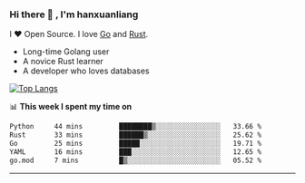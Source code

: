 ### Hi there 👋 , I'm hanxuanliang

<!--
**hanxuanliang/hanxuanliang** is a ✨ _special_ ✨ repository because its `README.md` (this file) appears on your GitHub profile.

Here are some ideas to get you started:

- 🔭 I’m currently working on ...
- 🌱 I’m currently learning ...
- 👯 I’m looking to collaborate on ...
- 🤔 I’m looking for help with ...
- 💬 Ask me about ...
- 📫 How to reach me: ...
- 😄 Pronouns: ...
- ⚡ Fun fact: ...
-->
I ❤ Open Source. I love [Go](https://golang.org) and [Rust](https://www.rust-lang.org/zh-CN/).

* Long-time Golang user
* A novice Rust learner
* A developer who loves databases

[![Top Langs](https://github-readme-stats.vercel.app/api?username=hanxuanliang&show_icons=true&count_private=true&line_height=40)](https://github.com/anuraghazra/github-readme-stats)

📊 **This week I spent my time on**
<!--START_SECTION:waka-->

```txt
Python     44 mins         ████████▒░░░░░░░░░░░░░░░░   33.66 %
Rust       33 mins         ██████▒░░░░░░░░░░░░░░░░░░   25.62 %
Go         25 mins         █████░░░░░░░░░░░░░░░░░░░░   19.71 %
YAML       16 mins         ███░░░░░░░░░░░░░░░░░░░░░░   12.65 %
go.mod     7 mins          █▒░░░░░░░░░░░░░░░░░░░░░░░   05.52 %
```

<!--END_SECTION:waka-->

***

